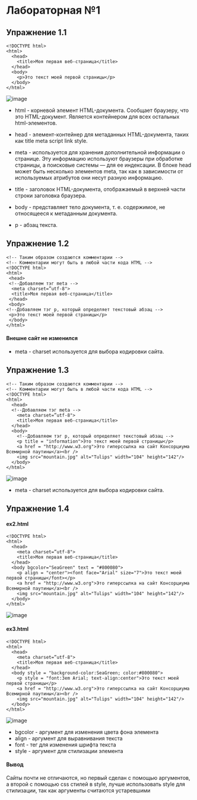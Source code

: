 # Лабораторная №1

## Упражнение 1.1

```
<!DOCTYPE html>
<html>
  <head>
    <title>Моя первая веб-страница</title>
  </head>
  <body>
    <p>Это текст моей первой страницы</p>
  </body>
</html>
```

![image](https://github.com/user-attachments/assets/706d17dc-d485-47ed-bdb6-daa55588a00a)

-	html - корневой элемент HTML-документа. Сообщает браузеру, что это HTML-документ. Является контейнером для всех остальных html-элементов.
-	head - элемент-контейнер для метаданных HTML-документа, таких как title meta script link style.
-	meta - используется для хранения дополнительной информации о странице. Эту информацию используют браузеры при обработке страницы, а поисковые системы — для ее индексации. В блоке head может быть несколько элементов meta, так как в зависимости от используемых атрибутов они несут разную информацию.
-	title - заголовок HTML-документа, отображаемый в верхней части строки заголовка браузера.
-	body - представляет тело документа, т. е. содержимое, не относящееся к метаданным документа.

-	p - абзац текста.

## Упражнение 1.2

```
<!-- Таким образом создаются комментарии -->
<!-- Комментарии могут быть в любой части кода HTML -->
<!DOCTYPE html>
<html>
 <head>
 <!--Добавляем тэг meta -->
  <meta charset=”utf-8">
  <title>Моя первая веб-страница</title>
 </head>
 <body>
<!--Добавляем тэг p, который определяет текстовый абзац -->
 <p>Это текст моей первой страницы</p>
 </body>
</html>

```

#### Внешне сайт не изменился

-	meta - charset используется для выбора кодировки сайта.

## Упражнение 1.3

```
<!-- Таким образом создаются комментарии -->
<!-- Комментарии могут быть в любой части кода HTML -->
<!DOCTYPE html>
<html>
  <head>
  <!--Добавляем тэг meta -->
    <meta charset=”utf-8">
    <title>Моя первая веб-страница</title>
  </head>
  <body>
    <!--Добавляем тэг p, который определяет текстовый абзац -->
    <p title = "information">Это текст моей первой страницы</p>
    <a href = "http://www.w3.org">Это гиперссылка на сайт Консорциума Всемирной паутины</a><br />
    <img src="mountain.jpg" alt="Tulips" width="104" height="142"/> 
  </body>
</html>
```

![image](https://github.com/user-attachments/assets/d9d2375e-8eb2-497a-81e7-b5eee55d1c31)

-	meta - charset используется для выбора кодировки сайта.

## Упражнение 1.4

#### ex2.html
```
<!DOCTYPE html>
<html>
  <head>
    <meta charset=”utf-8">
    <title>Моя первая веб-страница</title>
  </head>
  <body bgcolor="SeaGreen" text = "#800080">
    <p align = "center"><font face="Arial" size="7">Это текст моей первой страницы</font></p>
    <a href = "http://www.w3.org">Это гиперссылка на сайт Консорциума Всемирной паутины</a><br />
    <img src="mountain.jpg" alt="Tulips" width="104" height="142"/> 
  </body>
</html>
```

![image](https://github.com/user-attachments/assets/256341cf-6568-4b94-9ed4-b707002f4265)


#### ex3.html
```
<!DOCTYPE html>
<html>
  <head>
    <meta charset=”utf-8">
    <title>Моя первая веб-страница</title>
  </head>
  <body style = "background-color:SeaGreen; color:#800080">
    <p style = "font:3em Arial; text-align:center">Это текст моей первой страницы</p>
    <a href = "http://www.w3.org">Это гиперссылка на сайт Консорциума Всемирной паутины</a><br />
    <img src="mountain.jpg" alt="Tulips" width="104" height="142"/> 
  </body>
</html>
```

![image](https://github.com/user-attachments/assets/8b180e35-fe57-4b69-8ba4-224cb5265e1f)

-	bgcolor - аргумент для изменения цвета фона элемента
-	align - аргумент для выравнивания текста
-	font - тег для изменения шрифта текста
-	style - аргумент для стилизации элемента

#### Вывод
Сайты почти не отличаются, но первый сделан с помощью аргументов, а второй с помощью css стилей в style, лучше использовать style для стилизации, так как аргументы считаются устаревшими
